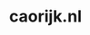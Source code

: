 ---
layout: post
title:  "caorijk.nl"
internal_url:  "/data/caorijk.nl.html"
categories: dutchgov
---